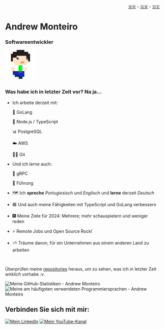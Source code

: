<p align="right">
  <a href="README.pt.md">🇧🇷</a> - <a href="README.md">🇬🇧</a> - <a href="README.de.md">🇩🇪</a>
</p>

# Andrew Monteiro

### Softwareentwickler

<img src="https://raw.githubusercontent.com/Andrew-2609/mec-man/main/logo-gif.gif" alt="Mec-Man logo" width="100" height="100" />

### Was habe ich in letzter Zeit vor? Na ja...

- Ich arbeite derzeit mit:

  🐹 GoLang

  🤖 Node.js / TypeScript

  📊 PostgreSQL

  ☁️ AWS

  👨‍💻 Git

- Und ich lerne auch:

  📡 gRPC

  🥇 Führung

- 🗺 Ich **spreche** *Portugiesisch* und *Englisch* und **lerne** derzeit *Deutsch*
- 🟦 Und auch meine Fähigkeiten mit TypeScript und GoLang verbessern
- 🎆 Meine Ziele für 2024: Mehrere; mehr schauspielern und weniger reden
- ⚡ Remote Jobs und Open Source Rock!
- ⛅ Träume davon, für ein Unternehmen aus einem anderen Land zu arbeiten

<br/>

Überprüfen meine [repositories](https://github.com/Andrew-2609?tab=repositories) heraus, um zu sehen, was ich in letzter Zeit *wirklich* vorhabe :v.

<p align="left">
 <img alt="Meine GitHub-Statistiken - Andrew Monteiro" src="https://github-readme-stats.vercel.app/api?username=andrew-2609&show_icons=true&hide_border=true&theme=tokyonight&locale=de" height="190"> 
 <img alt="Meine am häufigsten verwendeten Programmiersprachen - Andrew Monteiro" src="https://github-readme-stats.vercel.app/api/top-langs/?username=andrew-2609&layout=compact&hide_border=true&langs_count=8&theme=tokyonight&exclude_repo=Eccezionale-MVC,CorporacaoUmbrella,diversos,projetos&locale=de">
</p>

## Verbinden Sie sich mit mir:
<a href="https://www.linkedin.com/in/andrew-2609/" target="_blank"><img alt="Mein LinkedIn" src="https://img.shields.io/badge/-LinkedIn-%230077B5?style=for-the-badge&logo=linkedin&logoColor=white"></a>
<a href="https://www.youtube.com/channel/UCmQ39rZeUW3dxMiSjm6YX7Q" target="_blank"><img alt="Mein YouTube-Kanal" src="https://img.shields.io/badge/YouTube-FF0000?style=for-the-badge&logo=youtube&logoColor=white"></a>
